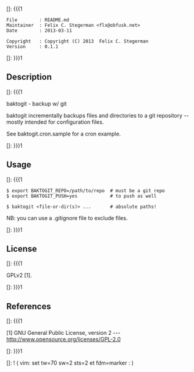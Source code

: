 []: {{{1

    File        : README.md
    Maintainer  : Felix C. Stegerman <flx@obfusk.net>
    Date        : 2013-03-11

    Copyright   : Copyright (C) 2013  Felix C. Stegerman
    Version     : 0.1.1

[]: }}}1

## Description
[]: {{{1

  baktogit - backup w/ git

  baktogit incrementally backups files and directories to a git
  repository -- mostly intended for configuration files.

  See baktogit.cron.sample for a cron example.

[]: }}}1

## Usage
[]: {{{1

    $ export BAKTOGIT_REPO=/path/to/repo  # must be a git repo
    $ export BAKTOGIT_PUSH=yes            # to push as well

    $ baktogit <file-or-dir(s)> ...       # absolute paths!

  NB: you can use a .gitignore file to exclude files.

[]: }}}1

## License
[]: {{{1

  GPLv2 [1].

[]: }}}1

## References
[]: {{{1

  [1] GNU General Public License, version 2
  --- http://www.opensource.org/licenses/GPL-2.0

[]: }}}1

[]: ! ( vim: set tw=70 sw=2 sts=2 et fdm=marker : )
